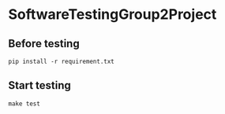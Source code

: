 # SoftwareTestingGroup2Project
## Before testing
`pip install -r requirement.txt`
## Start testing
`make test`